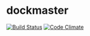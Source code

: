 # dockmaster

[![Build Status](https://travis-ci.org/rstiller/dockmaster.png?branch=master)](https://travis-ci.org/rstiller/dockmaster)
[![Code Climate](https://codeclimate.com/github/rstiller/dockmaster.png)](https://codeclimate.com/github/rstiller/dockmaster)

